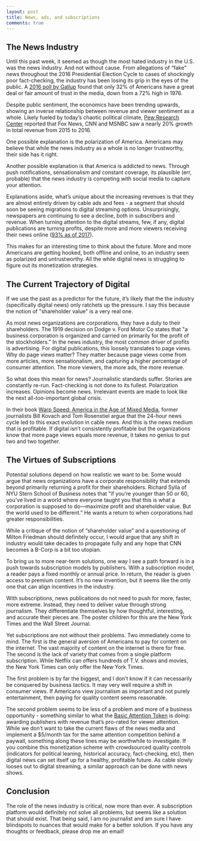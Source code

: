 ```yaml
---
layout: post
title: News, ads, and subscriptions
comments: true
---
```


## The News Industry

Until this past week, it seemed as though the most hated industry in the U.S. was the news industry. And not without cause. From allegations of “fake” news throughout the 2016 Presidential Election Cycle to cases of shockingly poor fact-checking, the industry has been losing its grip in the eyes of the public. A [2016 poll by Gallup](http://news.gallup.com/poll/195542/americans-trust-mass-media-sinks-new-low.aspx) found that only 32% of Americans have a great deal or fair amount of trust in the media, down from a 72% high in 1976.

Despite public sentiment, the economics have been trending upwards, showing an inverse relationship between revenue and viewer sentiment as a whole. Likely fueled by today’s chaotic political climate, [Pew Research Center](https://assets.pewresearch.org/wp-content/uploads/sites/13/2016/06/30143308/state-of-the-news-media-report-2016-final.pdf) reported that Fox News, CNN and MSNBC saw a nearly 20% growth in total revenue from 2015 to 2016.

One possible explanation is the polarization of America. Americans may believe that while the news industry as a whole is no longer trustworthy, their side has it right.

Another possible explanation is that America is addicted to news. Through push notifications, sensationalism and constant coverage, its plausible (err, probable) that the news industry is competing with social media to capture your attention.

Explanations aside, what’s unique about the increasing revenues is that they are almost entirely driven by cable ads and fees - a segment that should soon be seeing migrations to digital streaming options. Unsurprisingly, newspapers are continuing to see a decline, both in subscribers and revenue. When turning attention to the digital streams, few, if any, digital publications are turning profits, despite more and more viewers receiving their news online ([93% as of 2017](http://www.journalism.org/fact-sheet/digital-news/)).

This makes for an interesting time to think about the future. More and more Americans are getting hooked, both offline and online, to an industry seen as polarized and untrustworthy. All the while digital news is struggling to figure out its monetization strategies.

## The Current Trajectory of Digital

If we use the past as a predictor for the future, it’s likely that the the industry (specifically digital news) only ratchets up the pressure. I say this because the notion of "shareholder value" is a very real one.

As most news organizations are corporations, they have a duty to their shareholders. The 1919 decision on Dodge v. Ford Motor Co states that "a business corporation is organized and carried on primarily for the profit of the stockholders.” In the news industry, the most common driver of profits is advertising. For digital publications, this loosely translates to page views. Why do page views matter? They matter because page views come from more articles, more sensationalism, and capturing a higher percentage of consumer attention. The more viewers, the more ads, the more revenue.

So what does this mean for news? Journalistic standards suffer. Stories are constantly re-run. Fact-checking is not done to its fullest. Polarization increases. Opinions become news. Irrelevant events are made to look like the next all-too-important global crisis.

In their book [Warp Speed: America in the Age of Mixed Media](https://www.amazon.com/Warp-Speed-America-Mixed-Media/dp/0870784374), former journalists Bill Kovach and Tom Rosenstiel argue that the 24-hour news cycle led to this exact evolution in cable news. And this is the news medium that is profitable. If digital isn’t consistently profitable but the organizations know that more page views equals more revenue, it takes no genius to put two and two together.

## The Virtues of Subscriptions

Potential solutions depend on how realistic we want to be. Some would argue that news organizations have a corporate responsibility that extends beyond primarily returning a profit for their shareholders. Richard Sylla of NYU Stern School of Business notes that "if you’re younger than 50 or 60, you’ve lived in a world where everyone taught you that this is what a corporation is supposed to do—maximize profit and shareholder value. But the world used to be different.” He wants a return to when corporations had greater responsibilities.

While a critique of the notion of “shareholder value” and a questioning of Milton Friedman should definitely occur, I would argue that any shift in industry would take decades to propagate fully and any hope that CNN becomes a B-Corp is a bit too utopian.

To bring us to more near-term solutions, one way I see a path forward is in a push towards subscription models by publishers. With a subscription model, a reader pays a fixed monthly or annual price. In return, the reader is given access to premium content. It’s no new invention, but it seems like the only one that can align incentives in the industry.

With subscriptions, news publications do not need to push for more, faster, more extreme. Instead, they need to deliver value through strong journalism. They differentiate themselves by how thoughtful, interesting, and accurate their pieces are. The poster children for this are the New York Times and the Wall Street Journal.

Yet subscriptions are not without their problems. Two immediately come to mind. The first is the general aversion of Americans to pay for content on the internet. The vast majority of content on the internet is there for free. The second is the lack of variety that comes from a single platform subscription. While Netflix can offers hundreds of T.V. shows and movies, the New York Times can only offer the New York Times.

The first problem is by far the biggest, and I don’t know if it can necessarily be conquered by business tactics. It may very well require a shift in consumer views. If Americans view journalism as important and not purely entertainment, then paying for quality content seems reasonable.

The second problem seems to be less of a problem and more of a business opportunity - something similar to what the [Basic Attention Token](https://basicattentiontoken.org/) is doing: awarding publishers with revenue that’s pro-rated for viewer attention. While we don’t want to take the current flaws of the news media and implement a $5/month tax for the same attention competition behind a paywall, something along these lines may be worthwhile to investigate. If you combine this monetization scheme with crowdsourced quality controls (indicators for political leaning, historical accuracy, fact-checking, etc), then digital news can set itself up for a healthy, profitable future. As cable slowly looses out to digital streaming, a similar approach can be done with news shows.

## Conclusion

The role of the news industry is critical, now more than ever. A subscription platform would definitely not solve all problems, but seems like a solution that should exist. That being said, I am no journalist and am sure I have blindspots to nuances that would make for a better solution. If you have any thoughts or feedback, please drop me an email!
